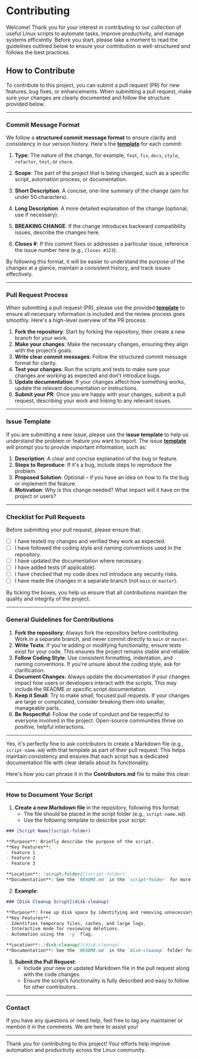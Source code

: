 # **Contributing**

Welcome! Thank you for your interest in contributing to our collection of useful Linux scripts to automate tasks, improve productivity, and manage systems efficiently. Before you start, please take a moment to read the guidelines outlined below to ensure your contribution is well-structured and follows the best practices.

## **How to Contribute**

To contribute to this project, you can submit a pull request (PR) for new features, bug fixes, or enhancements. When submitting a pull request, make sure your changes are clearly documented and follow the structure provided below.

---

### **Commit Message Format**

We follow a **structured commit message format** to ensure clarity and consistency in our version history. Here's the [**template**](.gitmessage) for each commit:

1. **Type**: The nature of the change, for example, `feat`, `fix`, `docs`, `style`, `refactor`, `test`, or `chore`.

2. **Scope**: The part of the project that is being changed, such as a specific script, automation process, or documentation.

3. **Short Description**: A concise, one-line summary of the change (aim for under 50 characters).

4. **Long Description**: A more detailed explanation of the change (optional, use if necessary).

5. **BREAKING CHANGE**: If the change introduces backward compatibility issues, describe the changes here.

6. **Closes #<issue-number>**: If this commit fixes or addresses a particular issue, reference the issue number here (e.g., `Closes #123`).

By following this format, it will be easier to understand the purpose of the changes at a glance, maintain a consistent history, and track issues effectively.

---

### **Pull Request Process**

When submitting a pull request (PR), please use the provided [**template**](.github/PULL_REQUEST_TEMPLATE/pull_request_template.md) to ensure all necessary information is included and the review process goes smoothly. Here's a high-level overview of the PR process:

1. **Fork the repository**: Start by forking the repository, then create a new branch for your work.
2. **Make your changes**: Make the necessary changes, ensuring they align with the project’s goals.
3. **Write clear commit messages**: Follow the structured commit message format for clarity.
4. **Test your changes**: Run the scripts and tests to make sure your changes are working as expected and don’t introduce bugs.
5. **Update documentation**: If your changes affect how something works, update the relevant documentation or instructions.
6. **Submit your PR**: Once you are happy with your changes, submit a pull request, describing your work and linking to any relevant issues.

---

### **Issue Template**

If you are submitting a new issue, please use the **issue template** to help us understand the problem or feature you want to report. The issue [**template**](.github/ISSUE_TEMPLATE/contribution-template.md) will prompt you to provide important information, such as:

1. **Description**: A clear and concise explanation of the bug or feature.
2. **Steps to Reproduce**: If it's a bug, include steps to reproduce the problem.
3. **Proposed Solution**: Optional – if you have an idea on how to fix the bug or implement the feature.
4. **Motivation**: Why is this change needed? What impact will it have on the project or users?

---

### **Checklist for Pull Requests**

Before submitting your pull request, please ensure that:

- [ ] I have tested my changes and verified they work as expected.
- [ ] I have followed the coding style and naming conventions used in the repository.
- [ ] I have updated the documentation where necessary.
- [ ] I have added tests (if applicable).
- [ ] I have checked that my code does not introduce any security risks.
- [ ] I have made the changes in a separate branch (not `main` or `master`).

By ticking the boxes, you help us ensure that all contributions maintain the quality and integrity of the project.

---

### **General Guidelines for Contributions**

1. **Fork the repository**: Always fork the repository before contributing. Work in a separate branch, and never commit directly to `main` or `master`.
2. **Write Tests**: If you're adding or modifying functionality, ensure tests exist for your code. This ensures the project remains stable and reliable.
3. **Follow Coding Style**: Use consistent formatting, indentation, and naming conventions. If you're unsure about the coding style, ask for clarification.
4. **Document Changes**: Always update the documentation if your changes impact how users or developers interact with the scripts. This may include the README or specific script documentation.
5. **Keep it Small**: Try to make small, focused pull requests. If your changes are large or complicated, consider breaking them into smaller, manageable parts.
6. **Be Respectful**: Follow the code of conduct and be respectful to everyone involved in the project. Open-source communities thrive on positive, helpful interactions.

---

Yes, it's perfectly fine to ask contributors to create a Markdown file (e.g., `script-name.md`) with that template as part of their pull request. This helps maintain consistency and ensures that each script has a dedicated documentation file with clear details about its functionality.

Here's how you can phrase it in the **Contributors.md** file to make this clear:

---

### How to Document Your Script

1. **Create a new Markdown file** in the repository, following this format:
   - The file should be placed in the script folder (e.g., `script-name.md`).
   - Use the following template to describe your script:

```markdown
### [Script Name](script-folder)

**Purpose**: Briefly describe the purpose of the script.  
**Key Features**:  
- Feature 1
- Feature 2
- Feature 3

**Location**: [script-folder/](script-folder)  
**Documentation**: See the `README.md` in the `script-folder` for more details.
```

2. **Example**:

```markdown
### [Disk Cleanup Script](disk-cleanup)

**Purpose**: Free up disk space by identifying and removing unnecessary files.  
**Key Features**:  
- Identifies temporary files, caches, and large logs.
- Interactive mode for reviewing deletions.
- Automation using the `-y` flag.  

**Location**: [disk-cleanup/](disk-cleanup)  
**Documentation**: See the `README.md` in the `disk-cleanup` folder for more details.
```

3. **Submit the Pull Request**:
   - Include your new or updated Markdown file in the pull request along with the code changes.
   - Ensure the script’s functionality is fully described and easy to follow for other contributors.

---

### **Contact**

If you have any questions or need help, feel free to tag any maintainer or mention it in the comments. We are here to assist you!

---

Thank you for contributing to this project! Your efforts help improve automation and productivity across the Linux community.
